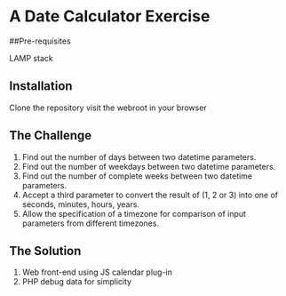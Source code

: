 # A Date Calculator Exercise

##Pre-requisites

LAMP stack

## Installation

Clone the repository visit the webroot in your browser

## The Challenge

1. Find out the number of days between two datetime parameters.
1. Find out the number of weekdays between two datetime parameters.
1. Find out the number of complete weeks between two datetime parameters.
1. Accept a third parameter to convert the result of (1, 2 or 3) into one of seconds, minutes, hours, years.
1. Allow the specification of a timezone for comparison of input parameters from different timezones.

## The Solution

1. Web front-end using JS calendar plug-in
2. PHP debug data for simplicity
